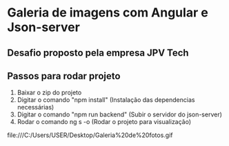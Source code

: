 # Galeria de imagens com Angular e Json-server

## Desafio proposto pela empresa JPV Tech

## Passos para rodar projeto

1. Baixar o zip do projeto
2. Digitar o comando "npm install" (Instalação das dependencias necessárias)
3. Digitar o comando "npm run backend" (Subir o servidor do json-server)
4. Rodar o comando ng s -o (Rodar o projeto para visualização)

file:///C:/Users/USER/Desktop/Galeria%20de%20fotos.gif
